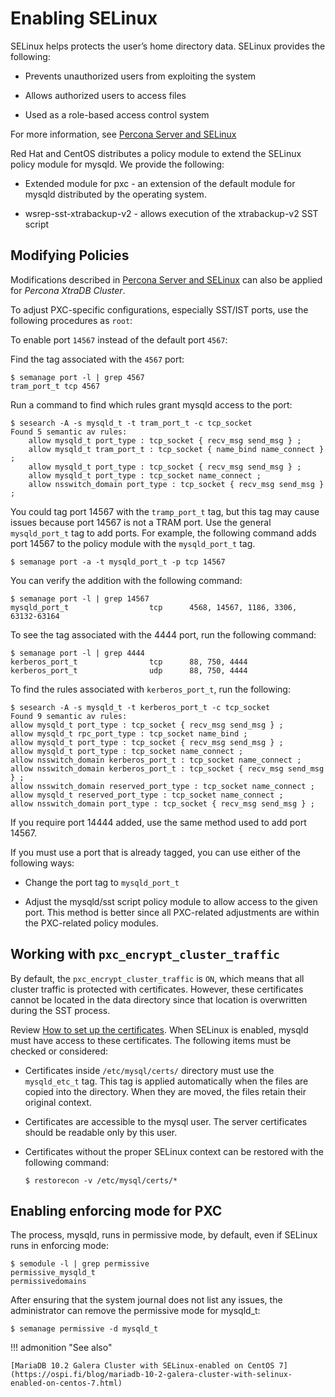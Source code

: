 # Enabling SELinux

SELinux helps protects the user’s home directory data. SELinux provides the following:

* Prevents unauthorized users from exploiting the system

* Allows authorized users to access files

* Used as a role-based access control system

For more information, see [Percona Server and SELinux](https://www.percona.com/doc/percona-server/LATEST/security/selinux.html)

Red Hat and CentOS distributes a policy module to extend the SELinux policy module for mysqld. We provide the following:

* Extended module for pxc - an extension of the default module for mysqld distributed by the operating system.

* wsrep-sst-xtrabackup-v2 - allows execution of the xtrabackup-v2 SST script

## Modifying Policies

Modifications described in [Percona Server and SELinux](https://www.percona.com/doc/percona-server/LATEST/security/selinux.html) can also be applied for *Percona XtraDB Cluster*.

To adjust PXC-specific configurations, especially SST/IST ports, use the following procedures as `root`:

To enable port `14567` instead of the default port `4567`:

Find the tag associated with the `4567` port:

```shell
$ semanage port -l | grep 4567
tram_port_t tcp 4567
```

Run a command to find which rules grant mysqld access to the port:

```shell
$ sesearch -A -s mysqld_t -t tram_port_t -c tcp_socket
Found 5 semantic av rules:
    allow mysqld_t port_type : tcp_socket { recv_msg send_msg } ;
    allow mysqld_t tram_port_t : tcp_socket { name_bind name_connect } ;
    allow mysqld_t port_type : tcp_socket { recv_msg send_msg } ;
    allow mysqld_t port_type : tcp_socket name_connect ;
    allow nsswitch_domain port_type : tcp_socket { recv_msg send_msg } ;
```

You could tag port 14567 with the `tramp_port_t` tag, but this tag may cause issues because port 14567 is not a TRAM port. Use the general `mysqld_port_t` tag to add ports. For example, the following command adds port 14567 to the policy module with the `mysqld_port_t` tag.

```shell
$ semanage port -a -t mysqld_port_t -p tcp 14567
```

You can verify the addition with the following command:

```shell
$ semanage port -l | grep 14567
mysqld_port_t                  tcp      4568, 14567, 1186, 3306, 63132-63164
```

To see the tag associated with the 4444 port, run the following command:

```shell
$ semanage port -l | grep 4444
kerberos_port_t                tcp      88, 750, 4444
kerberos_port_t                udp      88, 750, 4444
```

To find the rules associated with `kerberos_port_t`, run the following:

```shell
$ sesearch -A -s mysqld_t -t kerberos_port_t -c tcp_socket
Found 9 semantic av rules:
allow mysqld_t port_type : tcp_socket { recv_msg send_msg } ;
allow mysqld_t rpc_port_type : tcp_socket name_bind ;
allow mysqld_t port_type : tcp_socket { recv_msg send_msg } ;
allow mysqld_t port_type : tcp_socket name_connect ;
allow nsswitch_domain kerberos_port_t : tcp_socket name_connect ;
allow nsswitch_domain kerberos_port_t : tcp_socket { recv_msg send_msg } ;
allow nsswitch_domain reserved_port_type : tcp_socket name_connect ;
allow mysqld_t reserved_port_type : tcp_socket name_connect ;
allow nsswitch_domain port_type : tcp_socket { recv_msg send_msg } ;
```

If you require port 14444 added, use the same method used to add port 14567.

If you must use a port that is already tagged, you can use either of the following ways:


* Change the port tag to `mysqld_port_t`


* Adjust the mysqld/sst script policy module to allow access to the given port. This method is better since all PXC-related adjustments are within the PXC-related policy modules.

## Working with `pxc_encrypt_cluster_traffic`

By default, the `pxc_encrypt_cluster_traffic` is `ON`, which means that all cluster traffic is protected with certificates. However, these certificates cannot be located in the data directory since that location is overwritten during the SST process.

Review [How to set up the certificates](https://www.percona.com/doc/percona-xtradb-cluster/LATEST/security/encrypt-traffic.html#encrypt-replication). When SELinux is enabled, mysqld must have access to these certificates. The following items must be checked or considered:

* Certificates inside `/etc/mysql/certs/` directory must use the `mysqld_etc_t` tag. This tag is applied automatically when the files are copied into the directory. When they are moved, the files retain their original context.

* Certificates are accessible to the mysql user. The server certificates should be readable only by this user.

* Certificates without the proper SELinux context can be restored with the following command:

  ```shell
  $ restorecon -v /etc/mysql/certs/*
  ```

## Enabling enforcing mode for PXC

The process, mysqld, runs in permissive mode, by default, even if SELinux runs in enforcing mode:

```shell
$ semodule -l | grep permissive
permissive_mysqld_t
permissivedomains
```

After ensuring that the system journal does not list any issues, the administrator can remove the permissive mode for mysqld_t:

```shell
$ semanage permissive -d mysqld_t
```

!!! admonition "See also"

    [MariaDB 10.2 Galera Cluster with SELinux-enabled on CentOS 7](https://ospi.fi/blog/mariadb-10-2-galera-cluster-with-selinux-enabled-on-centos-7.html)
